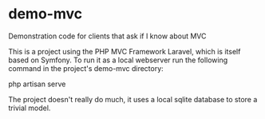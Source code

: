 # demo-mvc
Demonstration code for clients that ask if I know about MVC

This is a project using the PHP MVC Framework Laravel, which is itself based on Symfony. To run it as a local webserver run the following command in the project's demo-mvc directory:

php artisan serve

The project doesn't really do much, it uses a local sqlite database to store a trivial model. 

